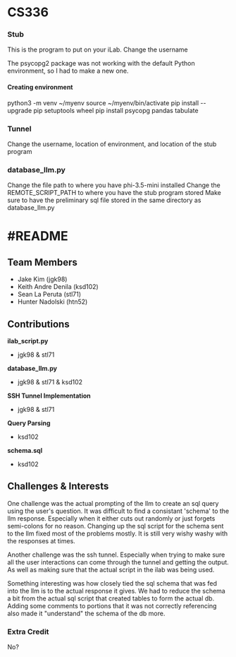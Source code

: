 # CS336

### Stub

This is the program to put on your iLab.
Change the username

The psycopg2 package was not working with the default Python environment,
so I had to make a new one.

#### Creating environment
python3 -m venv ~/myenv
source ~/myenv/bin/activate
pip install --upgrade pip setuptools wheel
pip install psycopg pandas tabulate

### Tunnel

Change the username, location of environment, and location of the stub program

### database_llm.py

Change the file path to where you have phi-3.5-mini installed
Change the REMOTE_SCRIPT_PATH to where you have the stub program stored
Make sure to have the preliminary sql file stored in the same directory as database_llm.py

#README
===============================================================================================================
## Team Members
- Jake Kim (jgk98)
- Keith Andre Denila (ksd102) 
- Sean La Peruta (stl71)
- Hunter Nadolski (htn52)

## Contributions
**ilab_script.py**  
- jgk98 & stl71  

**database_llm.py**  
- jgk98 & stl71 & ksd102  

**SSH Tunnel Implementation**  
- jgk98 & stl71  

**Query Parsing**  
- ksd102  

**schema.sql**  
- ksd102  

## Challenges & Interests
One challenge was the actual prompting of the llm to create an sql query using the user's question. 
It was difficult to find a consistant 'schema' to the llm response. Especially when it either cuts 
out randomly or just forgets semi-colons for no reason. Changing up the sql script for the schema sent
to the llm fixed most of the problems mostly. It is still very wishy washy with the responses at times.

Another challenge was the ssh tunnel. Especially when trying to make sure all the user interactions can come through
the tunnel and getting the output. As well as making sure that the actual script in the ilab was being used.

Something interesting was how closely tied the sql schema that was fed into the llm is to the actual response it gives.
We had to reduce the schema a bit from the actual sql script that created tables to form the actual db. Adding some comments
to portions that it was not correctly referencing also made it "understand" the schema of the db more.

### Extra Credit
No?

